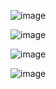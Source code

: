 ![image](https://github.com/tariqsheikhsw/GoogleCloudArchitectLabs/assets/54164634/33bc7172-7f3b-4cce-86bb-197d347f16e6)

![image](https://github.com/tariqsheikhsw/GoogleCloudArchitectLabs/assets/54164634/18324842-3e7e-4660-8ff0-73ffe4a6e4c7)

![image](https://github.com/tariqsheikhsw/GoogleCloudArchitectLabs/assets/54164634/ae63521f-5dd1-46f6-af72-79cae2e2eb92)

![image](https://github.com/tariqsheikhsw/GoogleCloudArchitectLabs/assets/54164634/7945b609-5edf-492e-b105-bf0785cc2358)
